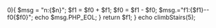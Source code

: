 <?php
/**
 * 假设你正在爬楼梯。需要 n 阶你才能到达楼顶。
 * 每次你可以爬 1 或 2 个台阶。你有多少种不同的方法可以爬到楼顶呢？
 * 注意：给定 n 是一个正整数。

	示例 1：
		输入： 2
		输出： 2
		解释： 有两种方法可以爬到楼顶。
			1.  1 阶 + 1 阶
			2.  2 阶
        示例 2:
		输入： 3
		输出： 3
		解释： 有三种方法可以爬到楼顶。
			1.  1 阶 + 1 阶 + 1 阶
			2.  1 阶 + 2 阶
			3.  2 阶 + 1 阶
 * 斐波那契数列
 * 数列从第三项开始，每一项都等于前两项之和
 */
function climbStairs($n) {
    $f0 = $f1 = 1;
    while (--$n > 0){
	$msg = "n:{$n}";
      $f1 = $f0 + $f1;
	$f0 = $f1 - $f0;
	$msg.="f1:{$f1}--f0{$f0}";
	echo $msg.PHP_EOL;
    }
    return $f1;
}


echo climbStairs(5);
